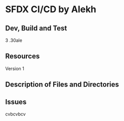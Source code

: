 # SFDX  CI/CD by Alekh

## Dev, Build and Test
3
.30ale

## Resources
Version 1


## Description of Files and Directories


## Issues
cvbcvbcv

